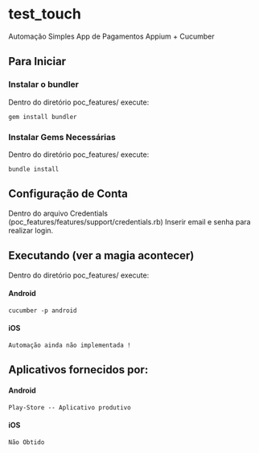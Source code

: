 # test_touch

Automação Simples App de Pagamentos
Appium + Cucumber

## Para Iniciar ##


### Instalar o bundler ###
Dentro do diretório poc_features/ execute:
```shell
gem install bundler
```

### Instalar Gems Necessárias  ###
Dentro do diretório poc_features/ execute:
```shell
bundle install
```

## Configuração de Conta ##
Dentro do arquivo Credentials (poc_features/features/support/credentials.rb)
Inserir email e senha para realizar login.



## Executando (ver a magia acontecer) ##
Dentro do diretório poc_features/ execute:

#### Android ####
```shell
cucumber -p android
```


#### iOS ####
```shell
Automação ainda não implementada !
```


## Aplicativos fornecidos por: ##

#### Android ####
```shell
Play-Store -- Aplicativo produtivo
```

#### iOS ####
```shell
Não Obtido
```